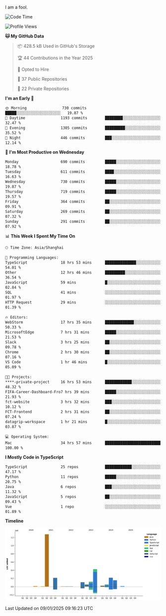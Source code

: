 I am a fool.

<!--START_SECTION:waka-->
![Code Time](http://img.shields.io/badge/Code%20Time-2%2C405%20hrs%2054%20mins-blue)

![Profile Views](http://img.shields.io/badge/Profile%20Views-0-blue)

**🐱 My GitHub Data** 

> 📦 428.5 kB Used in GitHub's Storage 
 > 
> 🏆 44 Contributions in the Year 2025
 > 
> 💼 Opted to Hire
 > 
> 📜 37 Public Repositories 
 > 
> 🔑 22 Private Repositories 
 > 
**I'm an Early 🐤** 

```text
🌞 Morning                730 commits         █████░░░░░░░░░░░░░░░░░░░░   19.87 % 
🌆 Daytime                1193 commits        ████████░░░░░░░░░░░░░░░░░   32.47 % 
🌃 Evening                1305 commits        █████████░░░░░░░░░░░░░░░░   35.52 % 
🌙 Night                  446 commits         ███░░░░░░░░░░░░░░░░░░░░░░   12.14 % 
```
📅 **I'm Most Productive on Wednesday** 

```text
Monday                   690 commits         █████░░░░░░░░░░░░░░░░░░░░   18.78 % 
Tuesday                  611 commits         ████░░░░░░░░░░░░░░░░░░░░░   16.63 % 
Wednesday                730 commits         █████░░░░░░░░░░░░░░░░░░░░   19.87 % 
Thursday                 719 commits         █████░░░░░░░░░░░░░░░░░░░░   19.57 % 
Friday                   364 commits         ██░░░░░░░░░░░░░░░░░░░░░░░   09.91 % 
Saturday                 269 commits         ██░░░░░░░░░░░░░░░░░░░░░░░   07.32 % 
Sunday                   291 commits         ██░░░░░░░░░░░░░░░░░░░░░░░   07.92 % 
```


📊 **This Week I Spent My Time On** 

```text
🕑︎ Time Zone: Asia/Shanghai

💬 Programming Languages: 
TypeScript               18 hrs 53 mins      ██████████████░░░░░░░░░░░   54.01 % 
Other                    12 hrs 46 mins      █████████░░░░░░░░░░░░░░░░   36.54 % 
JavaScript               59 mins             █░░░░░░░░░░░░░░░░░░░░░░░░   02.84 % 
SQL                      41 mins             ░░░░░░░░░░░░░░░░░░░░░░░░░   01.97 % 
HTTP Request             29 mins             ░░░░░░░░░░░░░░░░░░░░░░░░░   01.39 % 

🔥 Editors: 
WebStorm                 17 hrs 35 mins      █████████████░░░░░░░░░░░░   50.33 % 
MicrosoftEdge            7 hrs 31 mins       █████░░░░░░░░░░░░░░░░░░░░   21.53 % 
Slack                    3 hrs 25 mins       ██░░░░░░░░░░░░░░░░░░░░░░░   09.78 % 
Chrome                   2 hrs 30 mins       ██░░░░░░░░░░░░░░░░░░░░░░░   07.16 % 
VS Code                  1 hr 46 mins        █░░░░░░░░░░░░░░░░░░░░░░░░   05.09 % 

🐱‍💻 Projects: 
****-private-project     16 hrs 53 mins      ████████████░░░░░░░░░░░░░   48.32 % 
FIFA-Career-Dashboard-Fro7 hrs 39 mins       █████░░░░░░░░░░░░░░░░░░░░   21.93 % 
fct-website              3 hrs 32 mins       ███░░░░░░░░░░░░░░░░░░░░░░   10.12 % 
FCT-Frontend             2 hrs 31 mins       ██░░░░░░░░░░░░░░░░░░░░░░░   07.24 % 
datagrip-workspace       1 hr 21 mins        █░░░░░░░░░░░░░░░░░░░░░░░░   03.87 % 

💻 Operating System: 
Mac                      34 hrs 57 mins      █████████████████████████   100.00 % 
```

**I Mostly Code in TypeScript** 

```text
TypeScript               25 repos            ████████████░░░░░░░░░░░░░   47.17 % 
Python                   11 repos            █████░░░░░░░░░░░░░░░░░░░░   20.75 % 
Java                     6 repos             ███░░░░░░░░░░░░░░░░░░░░░░   11.32 % 
JavaScript               5 repos             ██░░░░░░░░░░░░░░░░░░░░░░░   09.43 % 
Vue                      1 repo              ░░░░░░░░░░░░░░░░░░░░░░░░░   01.89 % 
```



**Timeline**

![Lines of Code chart](https://raw.githubusercontent.com/VeejaLiu/VeejaLiu/master/assets/bar_graph.png)


 Last Updated on 09/01/2025 09:16:23 UTC
<!--END_SECTION:waka-->
